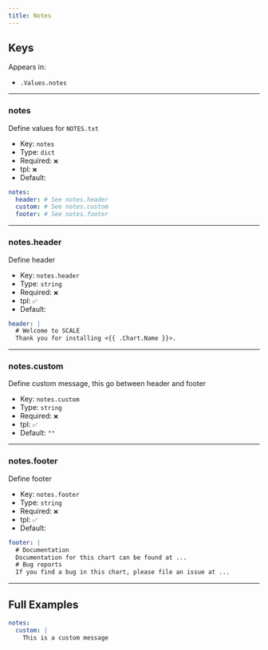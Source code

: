 ```yaml
---
title: Notes
---
```


## Keys

Appears in:

- `.Values.notes`

---

### notes

Define values for `NOTES.txt`

- Key: `notes`
- Type: `dict`
- Required: `❌`
- tpl: `❌`
- Default:

```yaml
notes:
  header: # See notes.header
  custom: # See notes.custom
  footer: # See notes.footer
```

---

### notes.header

Define header

- Key: `notes.header`
- Type: `string`
- Required: `❌`
- tpl: `✅`
- Default:

```yaml
header: |
  # Welcome to SCALE
  Thank you for installing <{{ .Chart.Name }}>.
```

---

### notes.custom

Define custom message, this go between header and footer

- Key: `notes.custom`
- Type: `string`
- Required: `❌`
- tpl: `✅`
- Default: `""`

---

### notes.footer

Define footer

- Key: `notes.footer`
- Type: `string`
- Required: `❌`
- tpl: `✅`
- Default:

```yaml
footer: |
  # Documentation
  Documentation for this chart can be found at ...
  # Bug reports
  If you find a bug in this chart, please file an issue at ...
```

---

## Full Examples

```yaml
notes:
  custom: |
    This is a custom message
```
